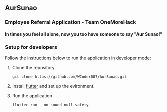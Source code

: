 ## AurSunao

### Employee Referral Application - Team OneMoreHack
#### In times you feel all alone, now you too have someone to say "Aur Sunao!"

### Setup for developers
Follow the instructions below to run the application in developer mode:
1. Clone the repository

    `git clone https://github.com/WCoder007/AurSunao.git`
2. Install [flutter](https://flutter.dev) and set up the evironment.
3. Run the application

    `flutter run --no-sound-null-safety`

